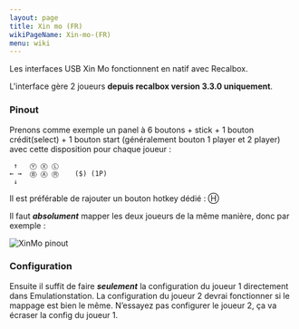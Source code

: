 ```yaml
---
layout: page
title: Xin mo (FR)
wikiPageName: Xin-mo-(FR)
menu: wiki
---
```


Les interfaces USB Xin Mo fonctionnent en natif avec Recalbox.

L'interface gère 2 joueurs **depuis recalbox version 3.3.0 uniquement**.

### Pinout ###
Prenons comme exemple un panel à 6 boutons + stick + 1 bouton crédit(select) + 1 bouton start (généralement bouton 1 player et 2 player) avec cette disposition pour chaque joueur :

     ↑   Ⓨ Ⓧ Ⓛ  
    ← →	 Ⓑ Ⓐ Ⓡ    ($) (1P)
     ↓  

Il est préférable de rajouter un bouton hotkey dédié :
Ⓗ

Il faut ***absolument*** mapper les deux joueurs de la même manière, donc par exemple :

![XinMo pinout](https://github.com/digitalLumberjack/recalbox-os/wiki/images/XinMo_Arcade_Recalbox.jpg)

### Configuration ###

Ensuite il suffit de faire ***seulement*** la configuration du joueur 1 directement dans Emulationstation. La configuration du joueur 2 devrai fonctionner si le mappage est bien le même. N’essayez pas configurer le joueur 2, ça va écraser la config du joueur 1.
